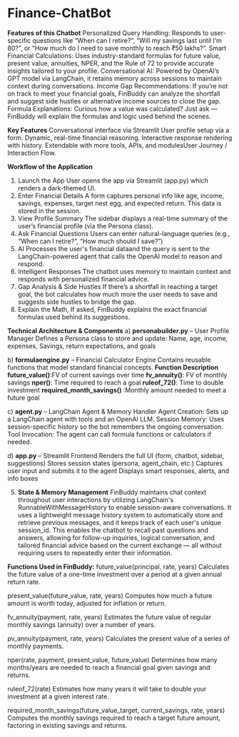 # Finance-ChatBot

**Features of this Chatbot**
Personalized Query Handling: Responds to user-specific questions like “When can I retire?”, “Will my savings last until I’m 80?”, or “How much do I need to save monthly to reach ₹50 lakhs?”.
Smart Financial Calculations: Uses industry-standard formulas for future value, present value, annuities, NPER, and the Rule of 72 to provide accurate insights tailored to your profile.
Conversational AI: Powered by OpenAI’s GPT model via LangChain, it retains memory across sessions to maintain context during conversations.
Income Gap Recommendations: If you’re not on track to meet your financial goals, FinBuddy can analyze the shortfall and suggest side hustles or alternative income sources to close the gap.
Formula Explanations: Curious how a value was calculated? Just ask — FinBuddy will explain the formulas and logic used behind the scenes.

**Key Features**
Conversational interface via Streamlit
User profile setup via a form.
Dynamic, real-time financial reasoning.
Interactive response rendering with history.
Extendable with more tools, APIs, and modulesUser Journey / Interaction Flow.

**Workflow of the Application**
1. Launch the App	User opens the app via Streamlit (app.py) which renders a dark-themed UI.
2. Enter Financial Details	A form captures personal info like age, income, savings, expenses, target nest egg, and expected return. This data is stored in the session.
3. View Profile Summary	The sidebar displays a real-time summary of the user’s financial profile (via the Persona class).
4. Ask Financial Questions	Users can enter natural-language queries (e.g., “When can I retire?”, “How much should I save?”)
5. AI Processes the user's financial dataand the query is sent to the LangChain-powered agent that calls the OpenAI model to reason and respond.
6. Intelligent Responses	The chatbot uses memory to maintain context and responds with personalized financial advice.
7. Gap Analysis & Side Hustles	If there’s a shortfall in reaching a target goal, the bot calculates how much more the user needs to save and suggests side hustles to bridge the gap.
8. Explain the Math, If asked, FinBuddy explains the exact financial formulas used behind its suggestions.

**Technical Architecture & Components**
a) **personabuilder.py** – User Profile Manager
Defines a Persona class to store and update:
Name, age, income, expenses, Savings, return expectations, and goals

b) **formulaengine.py** – Financial Calculator Engine
Contains reusable functions that model standard financial concepts.
**Function	Description**
**future_value()**:FV of current savings over time
**fv_annuity()**: FV of monthly savings
**nper()**: Time required to reach a goal
**ruleof_72()**: Time to double investment
**required_month_savings()** :Monthly amount needed to meet a future goal

c) **agent.py** – LangChain Agent & Memory Handler
Agent Creation: Sets up a LangChain agent with tools and an OpenAI LLM.
Session Memory: Uses session-specific history so the bot remembers the ongoing conversation.
Tool Invocation: The agent can call formula functions or calculators if needed.

d) **app.py** – Streamlit Frontend
Renders the full UI (form, chatbot, sidebar, suggestions)
Stores session states (persona, agent_chain, etc.)
Captures user input and submits it to the agent
Displays smart responses, alerts, and info boxes

5. **State & Memory Management**
FinBuddy maintains chat context throughout user interactions by utilizing LangChain's RunnableWithMessageHistory to enable session-aware conversations. It uses a lightweight message history system to automatically store and retrieve previous messages, and it keeps track of each user's unique session_id. This enables the chatbot to recall past questions and answers, allowing for follow-up inquiries, logical conversation, and tailored financial advice based on the current exchange — all without requiring users to repeatedly enter their information.

**Functions Used in FinBuddy:**
future_value(principal, rate, years)
Calculates the future value of a one-time investment over a period at a given annual return rate.

present_value(future_value, rate, years)
Computes how much a future amount is worth today, adjusted for inflation or return.

fv_annuity(payment, rate, years)
Estimates the future value of regular monthly savings (annuity) over a number of years.

pv_annuity(payment, rate, years)
Calculates the present value of a series of monthly payments.

nper(rate, payment, present_value, future_value)
Determines how many months/years are needed to reach a financial goal given savings and returns.

ruleof_72(rate)
Estimates how many years it will take to double your investment at a given interest rate.

required_month_savings(future_value_target, current_savings, rate, years)
Computes the monthly savings required to reach a target future amount, factoring in existing savings and returns.


